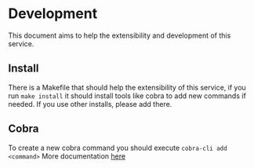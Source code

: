# Development

This document aims to help the extensibility and development of this service.

## Install

There is a Makefile that should help the extensibility of this service, if you run `make install` it should install tools like cobra to add new commands if needed. If you use other installs, please add there.

## Cobra

To create a new cobra command you should execute `cobra-cli add <command>`
More documentation [here](https://cobra.dev/docs/)